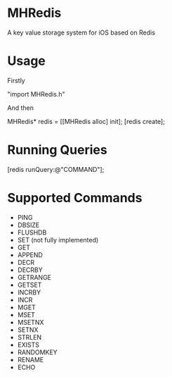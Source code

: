 MHRedis
=======

A key value storage system for iOS based on Redis

Usage
=======

Firstly 

  "import MHRedis.h"
  
And then

  MHRedis* redis = [[MHRedis alloc] init];
  [redis create];

Running Queries
=======

  [redis runQuery:@"COMMAND"];
  
Supported Commands
=======

* PING
* DBSIZE
* FLUSHDB
* SET (not fully implemented)
* GET
* APPEND
* DECR
* DECRBY
* GETRANGE
* GETSET
* INCRBY
* INCR
* MGET
* MSET
* MSETNX
* SETNX
* STRLEN
* EXISTS
* RANDOMKEY
* RENAME
* ECHO




